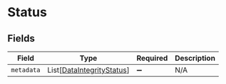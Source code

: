 # Status


## Fields

| Field                                                                   | Type                                                                    | Required                                                                | Description                                                             |
| ----------------------------------------------------------------------- | ----------------------------------------------------------------------- | ----------------------------------------------------------------------- | ----------------------------------------------------------------------- |
| `metadata`                                                              | List[[DataIntegrityStatus](../../models/shared/dataintegritystatus.md)] | :heavy_minus_sign:                                                      | N/A                                                                     |